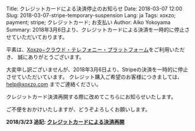Title: クレジットカードによる決済停止のお知らせ
Date: 2018-03-07 12:00
Slug: 2018-03-07-stripe-temporary-suspension
Lang: ja
Tags: xoxzo; payment; stripe; クレジットカード; お支払い
Author: Aiko Yokoyama
Summary: 2018年3月6日より、クレジットカードによる決済を一時的に停止させていただいております。

平素は、[Xoxzo−クラウド・テレフォニー・プラットフォーム](https://www.xoxzo.com/ja/)をご利用いただき、
誠にありがとうございます。

大変申し訳ございませんが、2018年3月6日より、Stripeの決済を一時的に停止させていただいています。
クレジット購入ご希望のお客様につきましては、 help@xoxzo.com までご連絡ください。

クレジットカード決済再開する際に改めてこちらにお知らせいたします。

ご不便をおかけいたしますが、どうぞよろしくお願いします。

**2018/3/23 追記: [クレジットカードによる決済再開]({filename}/Announcements/201803-resume-stripe-ja.md)**
